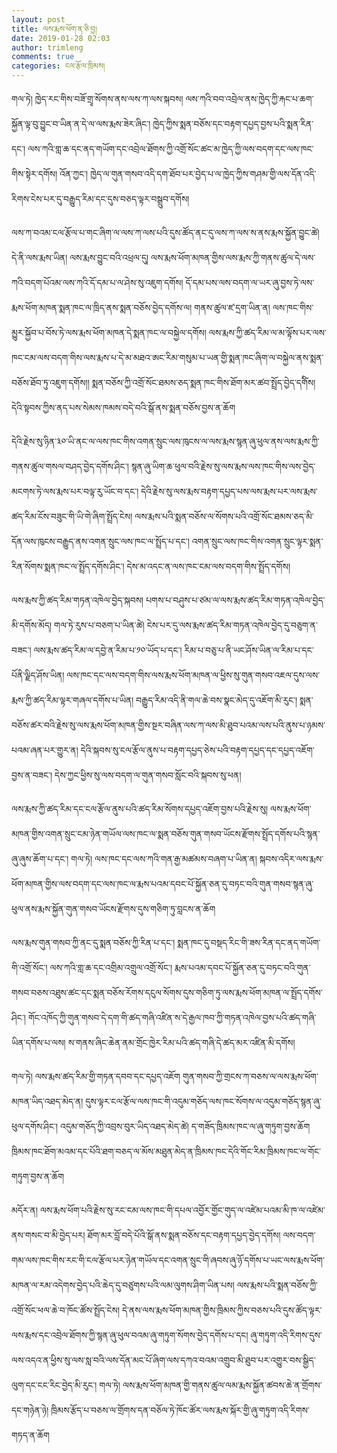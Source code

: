 ```yaml
---
layout: post
title: ལས་རྨས་ཕོག་ན་ཅི་བྱ།
date: 2019-01-28 02:03
author: trimleng
comments: true
categories: ངལ་རྩོལ་ཁྲིམས།
---
```

<!-- wp:paragraph -->
<p>གལ་ཏེ། ཁྱེད་རང་གིས་བཟོ་གྲྭ་སོགས་ནས་ལས་ཀ་ལས་སྐབས། ལས་ཀའི་བབ་འབྲེལ་ནས་ཁྱེད་ཀྱི་རྐང་པ་ཆག་སྐྱོན་ལྟ་བུ་བྱུང་བ་ཡིན་ན་དེ་ལ་ལས་རྨས་ཟེར་ཞིང་། ཁྱེད་ཀྱིས་སྨན་བཅོས་དང་བརྟག་དཔྱད་བྱས་པའི་སྨན་རིན་དང་། ལས་ཀའི་གླ་ཆ་དང་ནད་གཡོག་དང་འབྲེལ་ཐོགས་ཀྱི་འགྲོ་སོང་ཚང་མ་ཁྱེད་ཀྱི་ལས་བདག་དང་ལས་ཁང་གིས་སྟེར་དགོས། འོན་ཀྱང་། ཁྱེད་ལ་གུན་གསབ་འདི་དག་ཐོབ་པར་བྱེད་པ་ལ་ཁྱེད་ཀྱིས་གཤམ་གྱི་ལས་དོན་འདི་རིགས་ངེས་པར་དུ་བརྒྱུད་རིམ་དང་དུས་བཅད་ལྟར་བསྒྲུབ་དགོས། </p>
<!-- /wp:paragraph -->

<!-- wp:more -->
<!--more-->
<!-- /wp:more -->

<!-- wp:paragraph -->
<p>ལས་ཀ་བའམ་ངལ་རྩོལ་པ་གང་ཞིག་ལ་ལས་ཀ་ལས་པའི་དུས་ཚོད་ནང་དུ་ལས་ཀ་ལས་ས་ནས་རྨས་སྐྱོན་བྱུང་ཚེ། དེ་ནི་ལས་རྨས་ཡིན། ལས་རྨས་བྱུང་བའི་འཕྲལ་དུ། ལས་རྨས་ཕོག་མཁན་གྱིས་ལས་རྨས་ཀྱི་གནས་ཚུལ་དེ་ལས་ཀའི་བདག་པོའམ་ལས་ཀའི་དོ་དམ་པ་ལ་ཤེས་སུ་འཇུག་དགོས། དོ་དམ་པས་ལས་བདག་ལ་ཡར་ཞུ་བྱས་ཏེ་ལས་རྨས་ཕོག་མཁན་སྨན་ཁང་ལ་ཁྲིད་ནས་སྨན་བཅོས་བྱེད་དགོས་ལ། གནས་ཚུལ་ཛ་དྲག་ཡིན་ན། ལས་ཁང་གིས་མྱུར་སྐྱོབ་པ་བོས་ཏེ་ལས་རྨས་ཕོག་མཁན་དེ་སྨན་ཁང་ལ་བསྐྱེལ་དགོས། ལས་རྨས་ཀྱི་ཚད་རིམ་ལ་མ་ལྟོས་པར་ལས་ཁང་ངམ་ལས་བདག་གིས་ལས་རྨས་པ་དེ་མ་མཐའ་ཨང་རིམ་གསུམ་པ་ཡན་གྱི་སྨན་ཁང་ཞིག་ལ་བསྐྱེལ་ནས་སྨན་བཅོས་ཐོབ་ཏུ་འཇུག་དགོས།། སྨན་བཅོས་ཀྱི་འགྲོ་སོང་ཐམས་ཅད་སྨན་ཁང་གིས་ཐོག་མར་ཚབ་སྤྲོད་བྱེད་དགོིས།
དེའི་སྟབས་ཀྱིས་ནད་པས་སེམས་ཁམས་བདེ་བའི་སྒོ་ནས་སྨན་བཅོས་བྱས་ན་ཆོག </p>
<!-- /wp:paragraph -->

<!-- wp:paragraph -->
<p>དེའི་རྗེས་སུ་ཉིན་༣༠་ཡི་ནང་ལ་ལས་ཁང་གིས་འགན་སྲུང་ལས་ཁུངས་ལ་ལས་རྨས་སྙན་ཞུ་ཕུལ་ནས་ལས་རྨས་ཀྱི་གནས་ཚུལ་གསལ་བཤད་བྱེད་དགོས་ཤིང་། སྙན་ཞུ་ཡིག་ཆ་ཕུལ་བའི་རྗེས་སུ་ལས་རྨས་ལས་ཁང་གིས་ལས་བྱེད་མངགས་ཏེ་ལས་རྨས་པར་བལྟ་རུ་ཡོང་བ་དང་། དེའི་རྗེས་སུ་ལས་རྨས་བརྟག་དཔྱད་པས་ལས་རྨས་པར་ལས་རྨས་ཚད་རིམ་ངོས་བཟུང་གི་ཡི་གེ་ཞིག་སྤྲོད་ངེས། ལས་རྨས་པའི་སྨན་བཅོས་ལ་སོགས་པའི་འགྲོ་སོང་ཐམས་ཅད་མི་དོན་ལས་ཁུངས་བརྒྱུད་ནས་འགན་སྲུང་ལས་ཁང་ལ་སྤྲོད་པ་དང་། འགན་སྲུང་ལས་ཁང་གིས་འགན་སྲུང་ལྟར་སྨན་རིན་སོགས་སྨན་ཁང་ལ་སྤྲོད་དགོས་ཤིང་། དེས་མ་འདང་ན་ལས་ཁང་ངམ་ལས་བདག་གིས་སྤྲོད་དགོས། </p>
<!-- /wp:paragraph -->

<!-- wp:paragraph -->
<p>ལས་རྨས་ཀྱི་ཚད་རིམ་གཏན་འཁེལ་བྱེད་སྐབས། པགས་པ་བཤུས་པ་ཙམ་ལ་ལས་རྨས་ཚད་རིམ་གཏན་འཁེལ་བྱེད་མི་དགོས་མོད། གལ་ཏེ་རུས་པ་བཅག་པ་ཡིན་ཚེ། ངེས་པར་དུ་ལས་རྨས་ཚད་རིམ་གཏན་འཁེལ་བྱེད་དུ་བཅུག་ན་བཟང་། ལས་རྨས་ཚད་རིམ་ལ་དབྱེ་ན་རིམ་པ་༡༠་ཡོད་པ་དང་། རིམ་པ་བཅུ་པ་ནི་ཡང་ཤོས་ཡིན་ལ་རིམ་པ་དང་པོནི་ལྗིད་ཤོས་ཡིན། ལས་ཁང་དང་ལས་བདག་གིས་ལས་རྨས་ཕོག་མཁན་ལ་ཕྱིས་སུ་གུན་གསབ་འཇལ་དུས་ལས་རྨས་ཀྱི་ཚད་རིམ་ལྟར་གཞལ་དགོས་པ་ཡིན།&nbsp;བརྒྱུད་རིམ་འདི་ནི་གལ་ཆེ་བས་སྣང་མེད་དུ་འཇོག་མི་རུང་། སྨན་བཅོས་ཚར་བའི་རྗེས་སུ་ལས་རྨས་ཕོག་མཁན་གྱིས་སྔར་བཞིན་ལས་ཀ་ལས་མི་ཐུབ་པའམ་ལས་པའི་ནུས་པ་ཉམས་པའམ་ཞན་པར་གྱུར་ན། དེའི་སྐབས་སུ་ངལ་རྩོལ་ནུས་པ་བརྟག་དཔྱད་ཅེས་པའི་བརྟག་དཔྱད་དང་དཔྱད་འཇོག་བྱས་ན་བཟང་། དེས་ཀྱང་ཕྱིས་སུ་ལས་བདག་ལ་གུན་གསབ་སློང་བའི་སྐབས་སུ་ཕན། </p>
<!-- /wp:paragraph -->

<!-- wp:paragraph -->
<p>ལས་རྨས་ཀྱི་ཚད་རིམ་དང་ངལ་རྩོལ་ནུས་པའི་ཚད་རིམ་སོགས་དཔྱད་འཇོག་བྱས་པའི་རྗེས་སུ། ལས་རྨས་ཕོག་མཁན་གྱིས་འགན་སྲུང་ངམ་ཉེན་གཡོལ་ལས་ཁང་ལ་སྨན་བཅོས་གུན་གསབ་ཡོངས་རྫོགས་སྤྲོད་དགོས་པའི་སྙན་ཞུ་ཞུས་ཆོག་པ་དང་། གལ་ཏེ། ལས་ཁང་དང་ལས་ཀའི་གན་རྒྱ་མཚམས་བཞག་པ་ཡིན་ན། སྐབས་འདིར་ལས་རྨས་ཕོག་མཁན་གྱིས་ལས་བདག་དང་ལས་ཁང་ལ་རྨས་པའམ་དབང་པོ་སྐྱོན་ཅན་དུ་བཏང་བའི་གུན་གསབ་སྙན་ཞུ་ཕུལ་ནས་རྨས་སྐྱོན་གུན་གསབ་ཡོངས་རྫོགས་དུས་གཅིག་ཏུ་བླངས་ན་ཆོག </p>
<!-- /wp:paragraph -->

<!-- wp:paragraph -->
<p>ལས་རྨས་གུན་གསབ་ཀྱི་ནང་དུ་སྨན་བཅོས་ཀྱི་རིན་པ་དང་། སྨན་ཁང་དུ་བསྡད་རིང་གི་ཟས་རིན་དང་ནད་གཡོག་གི་འགྲོ་སོང་། ལས་ཀའི་གླ་ཆ་དང་འགྲིམ་འགྲུལ་འགྲོ་སོང་། རྨས་པའམ་དབང་པོ་སྐྱོན་ཅན་དུ་བཏང་བའི་གུན་གསབ་བཅས་འཐུས་ཚང་དང་སྨན་བཅོས་རོགས་དངུལ་སོགས་དུས་གཅིག་ཏུ་ལས་རྨས་ཕོག་མཁན་ལ་སྤྲོད་དགོས་ཤིང་། གོང་འཁོད་ཀྱི་གུན་གསབ་དེ་དག་གི་ཚད་གཞི་འཛིན་ས་དེ་རྒྱལ་ཁབ་ཀྱི་གཏན་འཁེལ་བྱས་པའི་ཚད་གཞི་ཡིན་དགོས་པ་ལས། ས་གནས་ཞིང་ཆེན་ནམ་གྲོང་ཁྱེར་རིམ་པའི་ཚད་གཞི་དེ་ཚད་མར་འཛིན་མི་དགོས། </p>
<!-- /wp:paragraph -->

<!-- wp:paragraph -->
<p>གལ་ཏེ། ལས་རྨས་ཚད་རིམ་གྱི་གཏན་དབབ་དང་དཔྱད་འཇོག གུན་གསབ་ཀྱི་གྲངས་ཀ་བཅས་ལ་ལས་རྨས་ཕོག་མཁན་ཡིད་འཐད་མེད་ན། དུས་ལྟར་ངལ་རྩོལ་ལས་ཁང་གི་འདུམ་གཅོད་ལས་ཁང་སོགས་ལ་འདུམ་གཅོད་སྙན་ཞུ་ཕུལ་དགོས་ཤིང་། འདུམ་གཅོད་ཀྱི་འབྲས་བུར་ཡིད་འཐད་མེད་ཚེ། ད་གཟོད་ཁྲིམས་ཁང་ལ་ཞུ་གཏུག་བྱས་ཆོག ཁྲིམས་ཁང་ཐོག་མའམ་དང་པོའི་ཐག་བཅད་ལ་མོས་མཐུན་མེད་ན་ཁྲིམས་ཁང་དེའི་གོང་རིམ་ཁྲིམས་ཁང་ལ་གོང་གཏུག་བྱས་ན་ཆོག </p>
<!-- /wp:paragraph -->

<!-- wp:paragraph -->
<p>མདོར་ན། ལས་རྨས་ཕོག་པའི་རྗེས་སུ་རང་ངམ་ལས་ཁང་གི་དཔལ་འབྱོར་གྱོང་གུད་ལ་འཛེམ་པའམ་མི་ཁ་ལ་འཛེམ་ནས་གསང་བ་མི་བྱེད་པར། ཐོག་མར་བློ་བདེ་པོའི་སྒོ་ནས་སྨན་བཅོས་དང་བརྟག་དཔྱད་བྱེད་དགོས། ལས་བདག་གམ་ལས་ཁང་གིས་རང་གི་ངལ་རྩོལ་པར་ཉེན་གཡོལ་དང་འགན་སྲུང་གི་ཞབས་ཞུ་ཉོ་དགོས་པ་ཡང་ལས་རྨས་ཕོག་མཁན་ལ་རམ་འདེགས་བྱེད་པའི་ཆེད་དུ་བཙུགས་པའི་ལམ་ལུགས་ཤིག་ཡིན་པས། ལས་རྨས་པའི་སྨན་བཅོས་ཀྱི་འགྲོ་སོང་ཕལ་ཆེ་བ་ཁོང་ཚོས་སྤྲོད་ངེས། དེ་ནས་ལས་རྨས་ཕོག་མཁན་གྱིས་ཁྲིམས་ཀྱིས་བཅས་པའི་དུས་ཚོད་ལྟར་ལས་རྨས་དང་འབྲེལ་ཐོགས་ཀྱི་སྙན་ཞུ་ཕུལ་བའམ་ཞུ་གཏུག་སོགས་བྱེད་དགོས་པ་དང། ཞུ་གཏུག་འདི་རིགས་དུས་ལས་འདའ་ན་ཕྱིས་སུ་ལས་སླ་བའི་ལས་དོན་མང་པོ་ཞིག་ལས་དཀའ་བའམ་འགྲུབ་མི་ཐུབ་པར་འགྱུར་བས་སྒྱིད་ལུག་དང་ངང་རིང་བྱེད་མི་རུང་། གལ་ཏེ། ལས་རྨས་ཕོག་མཁན་གྱི་གནས་ཚུལ་ལམ་རྨས་སྐྱོན་ཚབས་ཆེ་ན་གྲོགས་དང་གཉེན་ཉེ། ཁྲིམས་རྩོད་པ་བཅས་ལ་གྲོགས་དན་བཅོལ་ཏེ་ཁོང་ཚོར་ལས་རྨས་སྐོར་གྱི་ཞུ་གཏུག་འདི་རིགས་གཏད་ན་ཆོག</p>
<!-- /wp:paragraph -->
